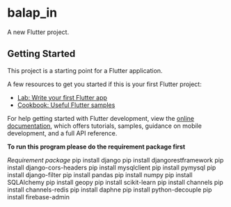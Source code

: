 # balap_in

A new Flutter project.

## Getting Started

This project is a starting point for a Flutter application.

A few resources to get you started if this is your first Flutter project:

- [Lab: Write your first Flutter app](https://docs.flutter.dev/get-started/codelab)
- [Cookbook: Useful Flutter samples](https://docs.flutter.dev/cookbook)

For help getting started with Flutter development, view the
[online documentation](https://docs.flutter.dev/), which offers tutorials,
samples, guidance on mobile development, and a full API reference.

**To run this program please do the requirement package first**

*Requirement package*
pip install django
pip install djangorestframework
pip install django-cors-headers
pip install mysqlclient
pip install pymysql
pip install django-filter
pip install pandas
pip install numpy
pip install SQLAlchemy
pip install geopy
pip install scikit-learn
pip install channels
pip install channels-redis
pip install daphne
pip install python-decouple
pip install firebase-admin
